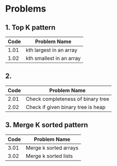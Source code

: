 # Problems

## 1. Top K pattern
| Code  | Problem Name          
|-------|------------------------
| 1.01  | kth largest in an array
| 1.02  | kth smallest in an array

## 2.
| Code  | Problem Name          
|-------|------------------------
| 2.01  | Check completeness of binary tree
| 2.02  | Check if given binary tree is heap


## 3. Merge K sorted pattern
| Code  | Problem Name          
|-------|------------------------
| 3.01  | Merge k sorted arrays
| 3.02  | Merge k sorted lists